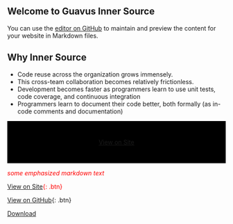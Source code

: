 ## Welcome to Guavus Inner Source 
You can use the [editor on GitHub](https://github.com/jyotsna-talwani-guavus/jyotsna-talwani-guavus.github.io/edit/master/README.md) to maintain and preview the content for your website in Markdown files.

## Why Inner Source

* Code reuse across the organization grows immensely.
* This cross-team collaboration becomes relatively frictionless. 
* Development becomes faster as programmers learn to use unit tests, code coverage, and continuous integration
* Programmers learn to document their code better, both formally (as in-code comments and documentation) 

 <div style="background-color:rgba(0, 0, 0, 1); text-align:center; vertical-align: middle; padding:40px 0;">
 <a href="/http://techpubs.ggn.in.guavus.com/OnlineHelp/ReflexPlatform/Launch%20Dashboard/Index.html">View on Site</a>
 </div>

<span style="color:red"> *some emphasized markdown text* </span>

<span style="color:red">[View on Site](http://techpubs.ggn.in.guavus.com/OnlineHelp/ReflexPlatform/Launch%20Dashboard/Index.html){: .btn}</span>

[View on GitHub](https://github.com/Guavus/tp-demo){: .btn}
 </div>

<a href="https://github.com/pages-themes/time-machine/zipball/master" class="download-button zip"><span>Download</span></a>
